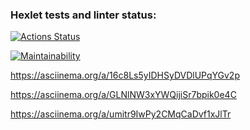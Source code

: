 ### Hexlet tests and linter status:
[![Actions Status](https://github.com/iavalli/python-project-49/actions/workflows/hexlet-check.yml/badge.svg)](https://github.com/iavalli/python-project-49/actions)

[![Maintainability](https://api.codeclimate.com/v1/badges/6c1addaea09c6102d654/maintainability)](https://codeclimate.com/github/iavalli/python-project-49/maintainability)

https://asciinema.org/a/16c8Ls5yIDHSyDVDlUPqYGv2p

https://asciinema.org/a/GLNlNW3xYWQijiSr7bpik0e4C

https://asciinema.org/a/umitr9IwPy2CMqCaDvf1xJlTr

